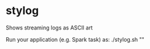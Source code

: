# stylog
Shows streaming logs as ASCII art

Run your application (e.g. Spark task) as:
./stylog.sh "<command>" <path to ascii art file>


